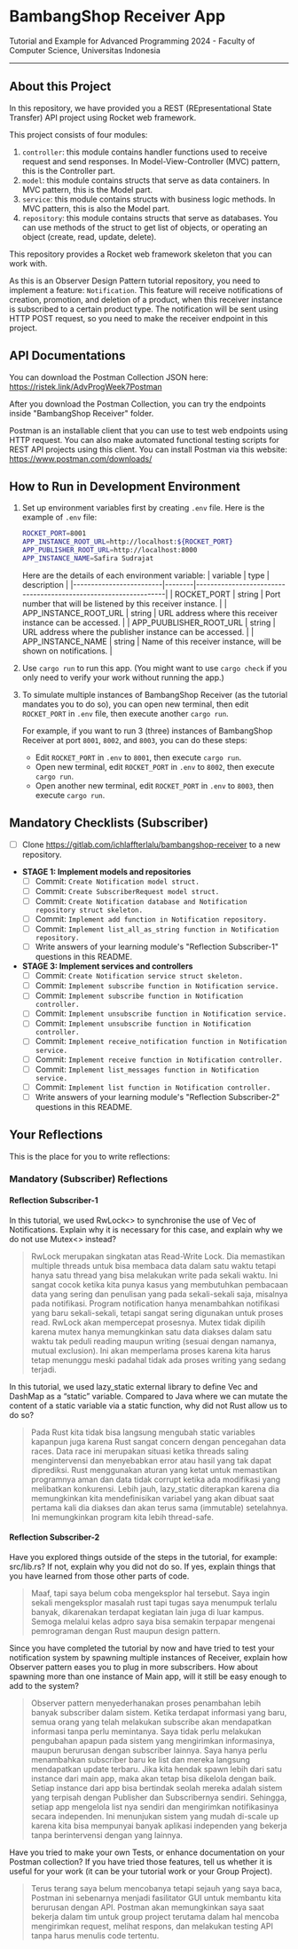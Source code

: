 # BambangShop Receiver App
Tutorial and Example for Advanced Programming 2024 - Faculty of Computer Science, Universitas Indonesia

---

## About this Project
In this repository, we have provided you a REST (REpresentational State Transfer) API project using Rocket web framework.

This project consists of four modules:
1.  `controller`: this module contains handler functions used to receive request and send responses.
    In Model-View-Controller (MVC) pattern, this is the Controller part.
2.  `model`: this module contains structs that serve as data containers.
    In MVC pattern, this is the Model part.
3.  `service`: this module contains structs with business logic methods.
    In MVC pattern, this is also the Model part.
4.  `repository`: this module contains structs that serve as databases.
    You can use methods of the struct to get list of objects, or operating an object (create, read, update, delete).

This repository provides a Rocket web framework skeleton that you can work with.

As this is an Observer Design Pattern tutorial repository, you need to implement a feature: `Notification`.
This feature will receive notifications of creation, promotion, and deletion of a product, when this receiver instance is subscribed to a certain product type.
The notification will be sent using HTTP POST request, so you need to make the receiver endpoint in this project.

## API Documentations

You can download the Postman Collection JSON here: https://ristek.link/AdvProgWeek7Postman

After you download the Postman Collection, you can try the endpoints inside "BambangShop Receiver" folder.

Postman is an installable client that you can use to test web endpoints using HTTP request.
You can also make automated functional testing scripts for REST API projects using this client.
You can install Postman via this website: https://www.postman.com/downloads/

## How to Run in Development Environment
1.  Set up environment variables first by creating `.env` file.
    Here is the example of `.env` file:
    ```bash
    ROCKET_PORT=8001
    APP_INSTANCE_ROOT_URL=http://localhost:${ROCKET_PORT}
    APP_PUBLISHER_ROOT_URL=http://localhost:8000
    APP_INSTANCE_NAME=Safira Sudrajat
    ```
    Here are the details of each environment variable:
    | variable                | type   | description                                                     |
    |-------------------------|--------|-----------------------------------------------------------------|
    | ROCKET_PORT             | string | Port number that will be listened by this receiver instance.    |
    | APP_INSTANCE_ROOT_URL   | string | URL address where this receiver instance can be accessed.       |
    | APP_PUUBLISHER_ROOT_URL | string | URL address where the publisher instance can be accessed.       |
    | APP_INSTANCE_NAME       | string | Name of this receiver instance, will be shown on notifications. |
2.  Use `cargo run` to run this app.
    (You might want to use `cargo check` if you only need to verify your work without running the app.)
3.  To simulate multiple instances of BambangShop Receiver (as the tutorial mandates you to do so),
    you can open new terminal, then edit `ROCKET_PORT` in `.env` file, then execute another `cargo run`.

    For example, if you want to run 3 (three) instances of BambangShop Receiver at port `8001`, `8002`, and `8003`, you can do these steps:
    -   Edit `ROCKET_PORT` in `.env` to `8001`, then execute `cargo run`.
    -   Open new terminal, edit `ROCKET_PORT` in `.env` to `8002`, then execute `cargo run`.
    -   Open another new terminal, edit `ROCKET_PORT` in `.env` to `8003`, then execute `cargo run`.

## Mandatory Checklists (Subscriber)
-   [ ] Clone https://gitlab.com/ichlaffterlalu/bambangshop-receiver to a new repository.
-   **STAGE 1: Implement models and repositories**
    -   [ ] Commit: `Create Notification model struct.`
    -   [ ] Commit: `Create SubscriberRequest model struct.`
    -   [ ] Commit: `Create Notification database and Notification repository struct skeleton.`
    -   [ ] Commit: `Implement add function in Notification repository.`
    -   [ ] Commit: `Implement list_all_as_string function in Notification repository.`
    -   [ ] Write answers of your learning module's "Reflection Subscriber-1" questions in this README.
-   **STAGE 3: Implement services and controllers**
    -   [ ] Commit: `Create Notification service struct skeleton.`
    -   [ ] Commit: `Implement subscribe function in Notification service.`
    -   [ ] Commit: `Implement subscribe function in Notification controller.`
    -   [ ] Commit: `Implement unsubscribe function in Notification service.`
    -   [ ] Commit: `Implement unsubscribe function in Notification controller.`
    -   [ ] Commit: `Implement receive_notification function in Notification service.`
    -   [ ] Commit: `Implement receive function in Notification controller.`
    -   [ ] Commit: `Implement list_messages function in Notification service.`
    -   [ ] Commit: `Implement list function in Notification controller.`
    -   [ ] Write answers of your learning module's "Reflection Subscriber-2" questions in this README.

## Your Reflections
This is the place for you to write reflections:

### Mandatory (Subscriber) Reflections

#### Reflection Subscriber-1
In this tutorial, we used RwLock<> to synchronise the use of Vec of Notifications. Explain why it is necessary for this case, and explain why we do not use Mutex<> instead?
> RwLock merupakan singkatan atas Read-Write Lock. Dia memastikan multiple threads untuk bisa membaca data dalam satu waktu tetapi hanya satu thread yang bisa melakukan write pada sekali waktu. Ini sangat cocok ketika kita punya kasus yang membutuhkan pembacaan data yang sering dan penulisan yang pada sekali-sekali saja, misalnya pada notifikasi. Program notification hanya menambahkan notifikasi yang baru sekali-sekali, tetapi sangat sering digunakan untuk proses read. RwLock akan mempercepat prosesnya. Mutex tidak dipilih karena mutex hanya memungkinkan satu data diakses dalam satu waktu tak peduli reading maupun writing (sesuai dengan namanya, mutual exclusion). Ini akan memperlama proses karena kita harus tetap menunggu meski padahal tidak ada proses writing yang sedang terjadi.

In this tutorial, we used lazy_static external library to define Vec and DashMap as a “static” variable. Compared to Java where we can mutate the content of a static variable via a static function, why did not Rust allow us to do so?
> Pada Rust kita tidak bisa langsung mengubah static variables kapanpun juga karena Rust sangat concern dengan pencegahan data races. Data race ini merupakan situasi ketika threads saling mengintervensi dan menyebabkan error atau hasil yang tak dapat diprediksi. Rust menggunakan aturan yang ketat untuk memastikan programnya aman dan data tidak corrupt ketika ada modifikasi yang melibatkan konkurensi. Lebih jauh, lazy_static diterapkan karena dia memungkinkan kita mendefinisikan variabel yang akan dibuat saat pertama kali dia diakses dan akan terus sama (immutable) setelahnya. Ini memungkinkan program kita lebih thread-safe.

#### Reflection Subscriber-2
Have you explored things outside of the steps in the tutorial, for example: src/lib.rs? If not, explain why you did not do so. If yes, explain things that you have learned from those other parts of code.
> Maaf, tapi saya belum coba mengeksplor hal tersebut. Saya ingin sekali mengeksplor masalah rust tapi tugas saya menumpuk terlalu banyak, dikarenakan terdapat kegiatan lain juga di luar kampus. Semoga melalui kelas adpro saya bisa semakin terpapar mengenai pemrograman dengan Rust maupun design pattern.


Since you have completed the tutorial by now and have tried to test your notification system by spawning multiple instances of Receiver, explain how Observer pattern eases you to plug in more subscribers. How about spawning more than one instance of Main app, will it still be easy enough to add to the system?
> Observer pattern menyederhanakan proses penambahan lebih banyak subscriber dalam sistem. Ketika terdapat informasi yang baru, semua orang yang telah melakukan subscribe akan mendapatkan informasi tanpa perlu memintanya. Saya tidak perlu melakukan pengubahan apapun pada sistem yang mengirimkan informasinya, maupun berurusan dengan subscriber lainnya. Saya hanya perlu menambahkan subscriber baru ke list dan mereka langsung mendapatkan update terbaru. Jika kita hendak spawn lebih dari satu instance dari main app, maka akan tetap bisa dikelola dengan baik. Setiap instance dari app bisa bertindak seolah mereka adalah sistem yang terpisah dengan Publisher dan Subscribernya sendiri. Sehingga, setiap app mengelola list nya sendiri dan mengirimkan notifikasinya secara independen. Ini menunjukan  sistem yang mudah di-scale up karena kita bisa mempunyai banyak aplikasi independen yang bekerja tanpa berintervensi dengan yang lainnya.

Have you tried to make your own Tests, or enhance documentation on your Postman collection? If you have tried those features, tell us whether it is useful for your work (it can be your tutorial work or your Group Project).
> Terus terang saya belum mencobanya tetapi sejauh yang saya baca, Postman ini sebenarnya menjadi fasilitator GUI untuk membantu kita berurusan dengan API. Postman akan memungkinkan saya saat bekerja dalam tim untuk group project terutama dalam hal  mencoba mengirimkan request, melihat respons, dan melakukan testing API tanpa harus menulis code tertentu.